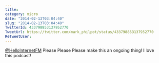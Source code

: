 ```yaml
---
title: 
category: micro
date: "2014-02-13T03:04:40"
slug: "2014-02-13T03:04:40"
TwitterId: 433798853137952770
TweetUrl: https://twitter.com/mark_philpot/status/433798853137952770
ReTweetUser: 
---
```


[@HelloInternetFM](https://twitter.com/HelloInternetFM) Please Please Please make this an ongoing thing! I love this podcast!